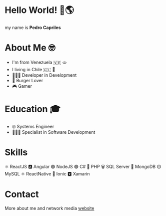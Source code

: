 # Hello World! 👋🌎 
my name is **Pedro Capriles**

# About Me 🤓
* I'm from Venezuela 🇻🇪 🫓
* I living in Chile 🇨🇱 📍
* 👨🏻‍💻 Developer in Development
* 🍔 Burger Lover
* 🎮 Gamer

# Education 🎓
* 🤓 Systems Engineer
* 👨🏻‍💻 Specialist in Software Development

# Skills
⚛️ ReactJS
🅰️ Angular
🟢 NodeJS
🟣 C#
🔵 PHP
🗑 SQL Server
🍃 MongoDB
🟡 MySQL
⚛️ ReactNative
🔵 Ionic
🆇 Xamarin

# Contact

More about me and network media [website](https://pedrocapriles.io)


